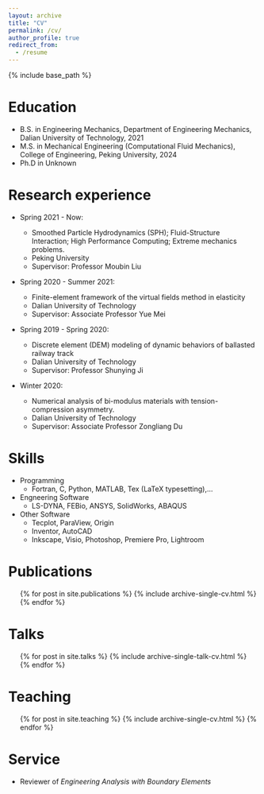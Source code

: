 ```yaml
---
layout: archive
title: "CV"
permalink: /cv/
author_profile: true
redirect_from:
  - /resume
---
```


{% include base_path %}

Education
======
* B.S. in Engineering Mechanics, Department of Engineering Mechanics, Dalian University of Technology, 2021
* M.S. in Mechanical Engineering (Computational Fluid Mechanics), College of Engineering, Peking University, 2024
* Ph.D in Unknown

Research experience
======
* Spring 2021 - Now:
  * Smoothed Particle Hydrodynamics (SPH); Fluid-Structure Interaction; High Performance Computing; Extreme mechanics problems.
  * Peking University
  * Supervisor: Professor Moubin Liu

* Spring 2020 - Summer 2021:
  * Finite-element framework of the virtual fields method in elasticity
  * Dalian University of Technology
  * Supervisor: Associate Professor Yue Mei

* Spring 2019 - Spring 2020:
  * Discrete element (DEM) modeling of dynamic behaviors of ballasted railway track
  * Dalian University of Technology
  * Supervisor: Professor Shunying Ji

* Winter 2020: 
  * Numerical analysis of bi-modulus materials with tension-compression asymmetry.
  * Dalian University of Technology
  * Supervisor: Associate Professor Zongliang Du

Skills
======
* Programming
  * Fortran, C, Python, MATLAB, Tex (LaTeX typesetting),...
* Engneering Software
  * LS-DYNA, FEBio, ANSYS, SolidWorks, ABAQUS
* Other Software
  * Tecplot, ParaView, Origin
  * Inventor, AutoCAD
  * Inkscape, Visio, Photoshop, Premiere Pro, Lightroom


Publications
======
  <ul>{% for post in site.publications %}
    {% include archive-single-cv.html %}
  {% endfor %}</ul>
  
Talks
======
  <ul>{% for post in site.talks %}
    {% include archive-single-talk-cv.html %}
  {% endfor %}</ul>
  
Teaching
======
  <ul>{% for post in site.teaching %}
    {% include archive-single-cv.html %}
  {% endfor %}</ul>
  
Service
======
* Reviewer of *Engineering Analysis with Boundary Elements*
